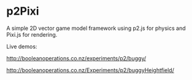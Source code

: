 p2Pixi
======

A simple 2D vector game model framework using p2.js for physics and Pixi.js for rendering.

Live demos:

http://booleanoperations.co.nz/experiments/p2/buggy/

http://booleanoperations.co.nz/Experiments/p2/buggyHeightfield/
